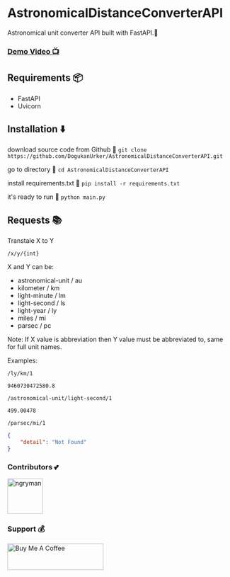 # AstronomicalDistanceConverterAPI

Astronomical unit converter API built with FastAPI.🌌

### [Demo Video 📺](https://youtu.be/-jrgWP_N6xk)


## Requirements 📦

- FastAPI
- Uvicorn

## Installation ⬇️

download source code from Github 💾
`git clone https://github.com/DogukanUrker/AstronomicalDistanceConverterAPI.git`

go to directory 📁
`cd AstronomicalDistanceConverterAPI`

install requirements.txt 🔽
`pip install -r requirements.txt`

it's ready to run 🎉
`python main.py`

## Requests 📚

Transtale X to Y

```
/x/y/{int}
```
X and Y can be:
- astronomical-unit / au
- kilometer / km
- light-minute / lm
- light-second / ls
- light-year / ly
- miles / mi
- parsec / pc
 
Note:
If X value is abbreviation then Y value must be abbreviated to, same for full unit names.

Examples:

```
/ly/km/1
```

```
9460730472580.8
```


```
/astronomical-unit/light-second/1
```

```
499.00478
```


```
/parsec/mi/1
```

```json
{
    "detail": "Not Found"
}
```

### Contributors 💕

<a href="https://github.com/dogukanurker"><img src="https://avatars.githubusercontent.com/u/62756402" title="ngryman" width="80" height="80"></a>

### Support 💰

<a href="https://dogukanurker.com/donate" target="_blank"><img src="https://cdn.buymeacoffee.com/buttons/v2/arial-red.png" alt="Buy Me A Coffee" style="height: 60px !important;width: 217px !important;" ></a>
